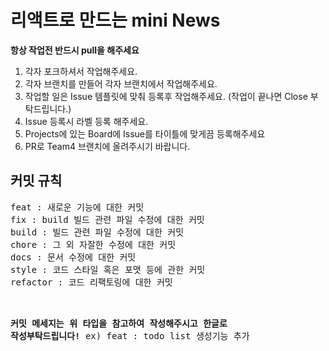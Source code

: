 # 리액트로 만드는 mini News

<strong>항상 작업전 반드시 pull을 해주세요</strong>

1. 각자 포크하셔서 작업해주세요.
2. 각자 브랜치를 만들어 각자 브랜치에서 작업해주세요.
3. 작업할 일은 Issue 템플릿에 맞춰 등록후 작업해주세요. (작업이 끝나면 Close 부탁드립니다.)
4. Issue 등록시 라벨 등록 해주세요.
5. Projects에 있는 Board에 Issue를 타이틀에 맞게끔 등록해주세요
6. PR로 Team4 브랜치에 올려주시기 바랍니다.



<h2>커밋 규칙</h2>
<pre>
feat : 새로운 기능에 대한 커밋
fix : build 빌드 관련 파일 수정에 대한 커밋
build : 빌드 관련 파일 수정에 대한 커밋
chore : 그 외 자잘한 수정에 대한 커밋
docs : 문서 수정에 대한 커밋
style : 코드 스타일 혹은 포맷 등에 관한 커밋
refactor : 코드 리팩토링에 대한 커밋<br>

<strong>커밋 메세지는 위 타입을 참고하여 작성해주시고 한글로 작성부탁드립니다!</strong>
ex) feat : todo list 생성기능 추가
</pre>